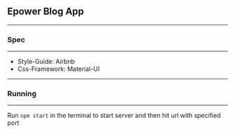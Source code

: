 ## Epower Blog App
-----------------------------------------
### Spec
-----------------------------------------
* Style-Guide: Airbnb
* Css-Framework: Material-UI
-----------------------------------------
### Running
-----------------------------------------
Run `npm start` in the terminal to start server and then hit url with specified port